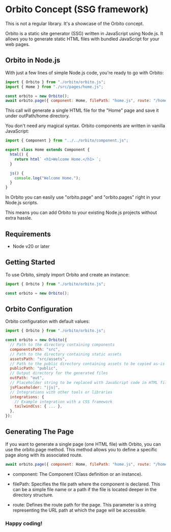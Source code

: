# Orbito Concept (SSG framework)

This is not a regular library. It's a showcase of the Orbito concept.

Orbito is a static site generator (SSG) written in JavaScript using Node.js. It allows you to generate static HTML files with bundled JavaScript for your web pages.

## Orbito in Node.js

With just a few lines of simple Node.js code, you're ready to go with Orbito:

```js
import { Orbito } from "./orbito/orbito.js";
import { Home } from "./src/pages/home.js";

const orbito = new Orbito();
await orbito.page({ component: Home, filePath: "home.js", route: "/home" });
```

This call will generate a single HTML file for the "Home" page and save it under outPath/home directory.

You don't need any magical syntax. Orbito components are written in vanilla JavaScript:

```js
import { Component } from "../../orbito/component.js";

export class Home extends Component {
  html() {
    return html` <h1>Welcome Home.</h1> `;
  }

  js() {
    console.log("Welcome Home.");
  }
}
```

In Orbito you can easily use "orbito.page" and "orbito.pages" right in your Node.js scripts.

This means you can add Orbito to your existing Node.js projects without extra hassle.

## Requirements

- Node v20 or later

## Getting Started

To use Orbito, simply import Orbito and create an instance:

```js
import { Orbito } from "./orbito/orbito.js";

const orbito = new Orbito();
```

## Orbito Configuration

Orbito configuration with default values:

```js
import { Orbito } from "./orbito/orbito.js";

const orbito = new Orbito({
  // Path to the directory containing components
  componentsPath: "src",
  // Path to the directory containing static assets
  assetsPath: "src/assets",
  // Path to the public directory containing assets to be copied as-is
  publicPath: "public",
  // Output directory for the generated files
  outPath: "out",
  // Placeholder string to be replaced with JavaScript code in HTML files
  jsPlaceholder: "|js|",
  // Integrations with other tools or libraries
  integrations: {
    // Example integration with a CSS framework
    tailwindCss: { ... },
  },
});
```

## Generating The Page

If you want to generate a single page (one HTML file) with Orbito, you can use the orbito.page method. This method allows you to define a specific page along with its associated route.

```js
await orbito.page({ component: Home, filePath: "home.js", route: "/home" });
```

- component: The Component (Class definition or an instance).

- filePath: Specifies the file path where the component is declared. This can be a simple file name or a path if the file is located deeper in the directory structure.

- route: Defines the route path for the page. This parameter is a string representing the URL path at which the page will be accessible.

### Happy coding!
